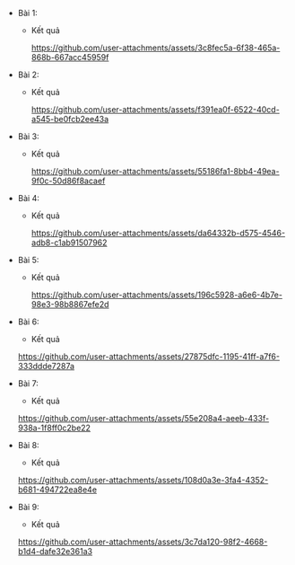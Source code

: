 + Bài 1:
    + Kết quả

      https://github.com/user-attachments/assets/3c8fec5a-6f38-465a-868b-667acc45959f

+ Bài 2:
    + Kết quả

      https://github.com/user-attachments/assets/f391ea0f-6522-40cd-a545-be0fcb2ee43a

+ Bài 3:
    + Kết quả

      https://github.com/user-attachments/assets/55186fa1-8bb4-49ea-9f0c-50d86f8acaef

+ Bài 4:
    + Kết quả

      https://github.com/user-attachments/assets/da64332b-d575-4546-adb8-c1ab91507962

+ Bài 5:
    + Kết quả

      https://github.com/user-attachments/assets/196c5928-a6e6-4b7e-98e3-98b8867efe2d

+ Bài 6:
    + Kết quả

    https://github.com/user-attachments/assets/27875dfc-1195-41ff-a7f6-333ddde7287a

+ Bài 7:
    + Kết quả

    https://github.com/user-attachments/assets/55e208a4-aeeb-433f-938a-1f8ff0c2be22

+ Bài 8:
    + Kết quả

    https://github.com/user-attachments/assets/108d0a3e-3fa4-4352-b681-494722ea8e4e
    
+ Bài 9:
    + Kết quả

    https://github.com/user-attachments/assets/3c7da120-98f2-4668-b1d4-dafe32e361a3
